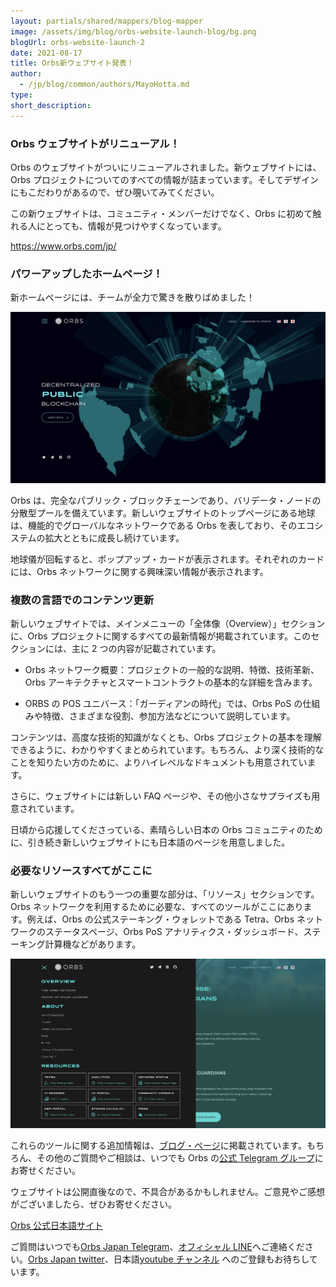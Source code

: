 ```yaml
---
layout: partials/shared/mappers/blog-mapper
image: /assets/img/blog/orbs-website-launch-blog/bg.png
blogUrl: orbs-website-launch-2
date: 2021-08-17
title: Orbs新ウェブサイト発表！
author:
  - /jp/blog/common/authors/MayoHotta.md
type:
short_description:
---
```


### Orbs ウェブサイトがリニューアル！

Orbs のウェブサイトがついにリニューアルされました。新ウェブサイトには、Orbs プロジェクトについてのすべての情報が詰まっています。そしてデザインにもこだわりがあるので、ぜひ覗いてみてください。

この新ウェブサイトは、コミュニティ・メンバーだけでなく、Orbs に初めて触れる人にとっても、情報が見つけやすくなっています。

<https://www.orbs.com/jp/>

### パワーアップしたホームページ！

新ホームページには、チームが全力で驚きを散りばめました！

![orbs website](/assets/img/blog/orbs-website-launch-blog/image1.jpeg)

Orbs は、完全なパブリック・ブロックチェーンであり、バリデータ・ノードの分散型プールを備えています。新しいウェブサイトのトップページにある地球は、機能的でグローバルなネットワークである Orbs を表しており、そのエコシステムの拡大とともに成長し続けています。

地球儀が回転すると、ポップアップ・カードが表示されます。それぞれのカードには、Orbs ネットワークに関する興味深い情報が表示されます。

### 複数の言語でのコンテンツ更新

新しいウェブサイトでは、メインメニューの「全体像（Overview）」セクションに、Orbs プロジェクトに関するすべての最新情報が掲載されています。このセクションには、主に 2 つの内容が記載されています。

- Orbs ネットワーク概要：プロジェクトの一般的な説明、特徴、技術革新、Orbs アーキテクチャとスマートコントラクトの基本的な詳細を含みます。

- ORBS の POS ユニバース：「ガーディアンの時代」では、Orbs PoS の仕組みや特徴、さまざまな役割、参加方法などについて説明しています。

コンテンツは、高度な技術的知識がなくとも、Orbs プロジェクトの基本を理解できるように、わかりやすくまとめられています。もちろん、より深く技術的なことを知りたい方のために、よりハイレベルなドキュメントも用意されています。

さらに、ウェブサイトには新しい FAQ ページや、その他小さなサプライズも用意されています。

日頃から応援してくださっている、素晴らしい日本の Orbs コミュニティのために、引き続き新しいウェブサイトにも日本語のページを用意しました。

### 必要なリソースすべてがここに

新しいウェブサイトのもう一つの重要な部分は、「リソース」セクションです。Orbs ネットワークを利用するために必要な、すべてのツールがここにあります。例えば、Orbs の公式ステーキング・ウォレットである Tetra、Orbs ネットワークのステータスページ、Orbs PoS アナリティクス・ダッシュボード、ステーキング計算機などがあります。

![orbs website](/assets/img/blog/orbs-website-launch-blog/img2.jpeg)

これらのツールに関する追加情報は、[ブログ・ページ](https://www.orbs.com/jp/blog/)に掲載されています。もちろん、その他のご質問やご相談は、いつでも Orbs の[公式 Telegram グループ](https://t.me/OrbsNetwork)にお寄せください。

<div class='line-separator'></div>

ウェブサイトは公開直後なので、不具合があるかもしれません。ご意見やご感想がございましたら、ぜひお寄せください。

<div class='line-separator'></div>

[Orbs 公式日本語サイト](https://www.orbs.com/jp/)

ご質問はいつでも[Orbs Japan Telegram](https://t.me/joinchat/G0HZhBQssmZ05v6sp_G6jg)、[オフィシャル LINE](https://line.me/R/ti/p/%40vrf9558a)へご連絡ください。[Orbs Japan twitter](https://twitter.com/JapanOrbs)、日本語[youtube チャンネル](https://www.youtube.com/channel/UCZePjhX4e6CuAe8v63Li9lg) へのご登録もお待ちしています。
